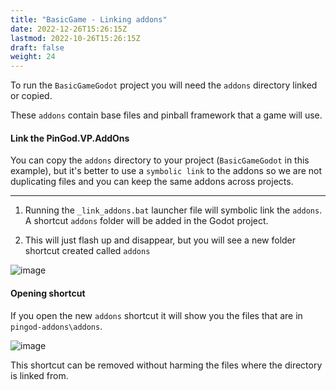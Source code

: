 ```yaml
---
title: "BasicGame - Linking addons"
date: 2022-12-26T15:26:15Z
lastmod: 2022-10-26T15:26:15Z
draft: false
weight: 24
---
```


To run the `BasicGameGodot` project you will need the `addons` directory linked or copied.

These `addons` contain base files and pinball framework that a game will use.

#### Link the PinGod.VP.AddOns

You can copy the `addons` directory to your project (`BasicGameGodot` in this example), but it's better to use a `symbolic link` to the addons so we are not duplicating files and you can keep the same addons across projects.

---

1. Running the `_link_addons.bat` launcher file will symbolic link the `addons`. A shortcut `addons` folder will be added in the Godot project.

2. This will just flash up and disappear, but you will see a new folder shortcut created called `addons`

![image](../../images/basicgame-project-files.jpg)

#### Opening shortcut

If you open the new `addons` shortcut it will show you the files that are in `pingod-addons\addons`.

![image](../../images/basicgame-addons.jpg)


This shortcut can be removed without harming the files where the directory is linked from.